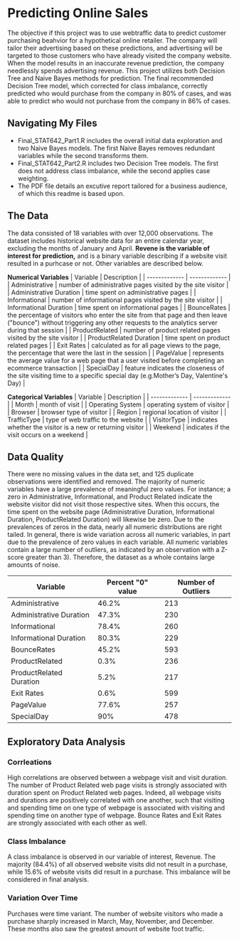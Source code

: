 # Predicting Online Sales

The objective if this project was to use webtraffic data to predict customer purchasing beahvior for a hypothetical online retailer. The company will tailor their advertising based on these predictions, and advertising will be targeted to those customers who have already visited the company website. When the model results in an inaccurate revenue prediction, the company needlessly spends advertising revenue. This project utilizes both Decision Tree and Naive Bayes methods for prediction. The final recommended Decision Tree model, which corrected for class imbalance, correctly predicted who would purchase from the company in 80% of cases, and was able to predict who would not purchase from the company in 86% of cases.

## Navigating My Files

* Final_STAT642_Part1.R includes the overall initial data exploration and two Naive Bayes models. The first Naive Bayes removes redundant variables while the second transforms them. 
* Final_STAT642_Part2.R includes two Decision Tree models. The first does not address class imbalance, while the second applies case weighting. 
* The PDF file details an excutive report tailored for a business audience, of which this readme is based upon.

## The Data

The data consisted of 18 variables with over 12,000 observations. The dataset includes historical website data for an entire calendar year, excluding the months of January and April. **Revene is the variable of interest for prediction,** and is a binary variable describing if a website visit resulted in a purhcase or not. Other variables are described below.

**Numerical Variables**
| Variable  | Description |
| ------------- | ------------- |
| Administrative | number of administrative pages visited by the site visitor  |
| Administrative Duration  | time spent on administrative pages  |
| Informational | number of informational pages visited by the site visitor |
| Informational Duration | time spent on informational pages |
| BounceRates | the percentage of visitors who enter the site from that page and then leave ("bounce") without triggering any other requests to the analytics server during that session |
| ProductRelated  | number of product related pages visited by the site visitor |
| ProductRelated Duration | time spent on product related pages |
| Exit Rates | calculated as for all page views to the page, the percentage that were the last in the session |
| PageValue | represents the average value for a web page that a user visited before completing an ecommerce transaction |
| SpecialDay | feature indicates the closeness of the site visiting time to a specific special day (e.g.Mother’s Day, Valentine's Day) |

**Categorical Variables**
| Variable  | Description |
| ------------- | ------------- |
| Month | month of visit  |
| Operating System | operating system of visitor  |
| Browser	 | browser type of visitor  |
| Region | regional location of visitor  |
| TrafficType | type of web traffic to the website  |
| VisitorType | indicates whether the visitor is a new or returning visitor  |
| Weekend	 | indicates if the visit occurs on a weekend   |

## Data Quality

There were no missing values in the data set, and 125 duplicate observations were identified and removed. The majority of numeric variables have a large prevalence of meaningful zero values. For instance; a zero in Administrative, Informational, and Product Related indicate the website visitor did not visit those respective sites. When this occurs, the time spent on the website page (Administrative Duration, Informational Duration, ProductRelated Duration) will likewise be zero. Due to the prevalences of zeros in the data, nearly all numeric distributions are right tailed. In general, there is wide variation across all numeric variables, in part due to the prevalence of zero values in each variable. All numeric variables contain a large number of outliers, as indicated by an observation with a  Z-score greater than 3). Therefore, the dataset as a whole contains large amounts of noise.

| Variable  | Percent "0" value | Number of Outliers |
| ------------- | ------------- | ------------- |
| Administrative | 46.2%  | 213 |
| Administrative Duration | 47.3% | 230 |
| Informational | 78.4% | 260 |
| Informational Duration | 80.3% | 229 |
| BounceRates | 45.2% | 593 |
| ProductRelated | 0.3% | 236 |
| ProductRelated Duration | 5.2% | 217 |
| Exit Rates | 0.6% | 599 |
| PageValue | 77.6% | 257 |
| SpecialDay | 90% | 478 |

## Exploratory Data Analysis

### Corrleations
High correlations are observed between a webpage visit and visit duration. The number of Product Related web page visits is strongly associated with duration spent on Product Related web pages. Indeed, all webpage visits and durations are positively correlated with one another, such that visiting and spending time on one type of webpage is associated with visiting and spending time on another type of webpage. Bounce Rates and Exit Rates are strongly associated with each other as well.

### Class Imbalance 
A class imbalance is observed in our variable of interest, Revenue. The majority (84.4%) of all observed website visits did not result in a purchase, while 15.6% of website visits did result in a purchase. This imbalance will be considered in final analysis.

### Variation Over Time
Purchases were time variant. The number of website visitors who made a purchase sharply increased in March, May, November, and December. These months also saw the greatest amount of website foot traffic.


